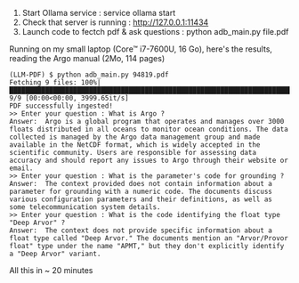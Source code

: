 1. Start Ollama service : service ollama start
2. Check that server is running : http://127.0.0.1:11434
3. Launch code to fectch pdf & ask questions : python adb_main.py file.pdf

Running on my small laptop (Core™ i7-7600U, 16 Go), here's the results, reading the Argo manual (2Mo, 114 pages)
```
(LLM-PDF) $ python adb_main.py 94819.pdf 
Fetching 9 files: 100%|█████████████████████████████████████████████████████████████████████████████████████████████████████████████████████████████████████████████████████████████████████████████████| 9/9 [00:00<00:00, 3999.65it/s]
PDF successfully ingested!
>> Enter your question : What is Argo ?
Answer:  Argo is a global program that operates and manages over 3000 floats distributed in all oceans to monitor ocean conditions. The data collected is managed by the Argo data management group and made available in the NetCDF format, which is widely accepted in the scientific community. Users are responsible for assessing data accuracy and should report any issues to Argo through their website or email.
>> Enter your question : What is the parameter's code for grounding ?
Answer:  The context provided does not contain information about a parameter for grounding with a numeric code. The documents discuss various configuration parameters and their definitions, as well as some telecommunication system details.
>> Enter your question : What is the code identifying the float type "Deep Arvor" ?
Answer:  The context does not provide specific information about a float type called "Deep Arvor." The documents mention an "Arvor/Provor float" type under the name "APMT," but they don't explicitly identify a "Deep Arvor" variant.
```
All this in ~ 20 minutes
